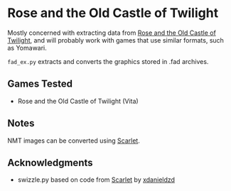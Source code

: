 # Rose and the Old Castle of Twilight

Mostly concerned with extracting data from [Rose and the Old Castle of Twilight](http://nippon1.jp/consumer/rose/), and will probably work with games that use similar formats, such as Yomawari.

`fad_ex.py` extracts and converts the graphics stored in .fad archives.

## Games Tested

* Rose and the Old Castle of Twilight (Vita)

## Notes

NMT images can be converted using [Scarlet](https://github.com/xdanieldzd/Scarlet).

## Acknowledgments

* swizzle.py based on code from [Scarlet](https://github.com/xdanieldzd/Scarlet)
by [xdanieldzd](https://github.com/xdanieldzd)
